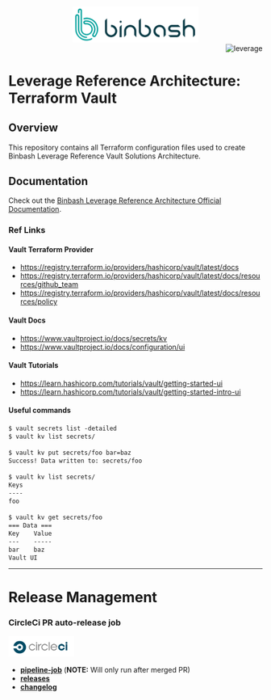 <div align="center">
    <img src="./%40doc/figures/binbash.png"
    alt="binbash" width="250"/>
</div>
<div align="right">
  <img src="./%40doc/figures/binbash-leverage-terraform.png"
  alt="leverage" width="130"/>
</div>

# Leverage Reference Architecture: Terraform Vault

## Overview
This repository contains all Terraform configuration files used to create Binbash Leverage Reference Vault
Solutions Architecture.

## Documentation
Check out the [Binbash Leverage Reference Architecture Official Documentation](https://leverage.binbash.com.ar).


### Ref Links

#### Vault Terraform Provider
- https://registry.terraform.io/providers/hashicorp/vault/latest/docs
- https://registry.terraform.io/providers/hashicorp/vault/latest/docs/resources/github_team
- https://registry.terraform.io/providers/hashicorp/vault/latest/docs/resources/policy

#### Vault Docs
- https://www.vaultproject.io/docs/secrets/kv
- https://www.vaultproject.io/docs/configuration/ui

#### Vault Tutorials
- https://learn.hashicorp.com/tutorials/vault/getting-started-ui
- https://learn.hashicorp.com/tutorials/vault/getting-started-intro-ui

#### Useful commands

```
$ vault secrets list -detailed
$ vault kv list secrets/

$ vault kv put secrets/foo bar=baz
Success! Data written to: secrets/foo

$ vault kv list secrets/
Keys
----
foo

$ vault kv get secrets/foo
=== Data ===
Key    Value
---    -----
bar    baz
Vault UI
```

---
# Release Management
### CircleCi PR auto-release job

<div align="left">
  <img src="./%40doc/figures/circleci.png" alt="circleci" width="130"/>
</div>

- [**pipeline-job**](https://app.circleci.com/pipelines/github/binbashar/le-tf-vault) (**NOTE:** Will only run after merged PR)
- [**releases**](https://github.com/binbashar/le-tf-vault/releases)
- [**changelog**](https://github.com/binbashar/le-tf-vault/blob/master/CHANGELOG.md)
